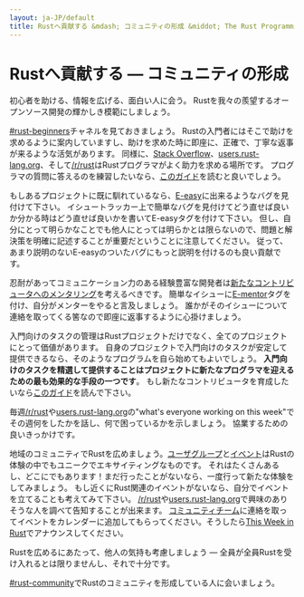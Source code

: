 ```yaml
---
layout: ja-JP/default
title: Rustへ貢献する &mdash; コミュニティの形成 &middot; The Rust Programming Language
---
```


# Rustへ貢献する &mdash; コミュニティの形成

初心者を助ける、情報を広げる、面白い人に会う。
Rustを我々の羨望するオープンソース開発の輝かしき模範にしましょう。

[#rust-beginners]チャネルを見ておきましょう。
Rustの入門者にはそこで助けを求めるように案内していますし、助けを求めた時に即座に、正確で、丁寧な返事が来るような活気があります。
同様に、[Stack Overflow]、[users.rust-lang.org]、そして[/r/rust]はRustプログラマがよく助力を求める場所です。
プログラマの質問に答えるのを練習したいなら、[このガイド][helpful]を読むと良いでしょう。

もしあるプロジェクトに既に馴れているなら、[E-easy]に出来るようなバグを見付けて下さい。
イシュートラッカー上で簡単なバグを見付けてどう直せば良いか分かる時はどう直せば良いかを書いてE-easyタグを付けて下さい。
但し、自分にとって明らかなことでも他人にとっては明らかとは限らないので、問題と解決策を明確に記述することが重要だということに注意してください。
従って、あまり説明のないE-easyのついたバグにもっと説明を付けるのも良い貢献です。

忍耐があってコミュニケーション力のある経験豊富な開発者は[新たなコントリビュータへのメンタリング][mentor]を考えるべきです。
簡単なイシューに[E-mentor]タグを付け、自分がメンターをやると言及しましょう。
誰かがそのイシューについて連絡を取ってくる筈なので即座に返事するように心掛けましょう。

入門向けのタスクの管理はRustプロジェクトだけでなく、全てのプロジェクトにとって価値があります。
自身のプロジェクトで入門向けのタスクが安定して提供できるなら、そのようなプログラムを自ら始めてもよいでしょう。
**入門向けのタスクを精選して提供することはプロジェクトに新たなプログラマを迎えるための最も効果的な手段の一つです**。
もし新たなコントリビュータを育成したいなら[このガイド][mentor-guide]を読んで下さい。

毎週[/r/rust]や[users.rust-lang.org]の"what's everyone working on this week"でその週何をしたかを話し、何で困っているかを示しましょう。
協業するための良いきっかけです。

地域のコミュニティでRustを広めましょう。[ユーザグループ][user groups]と[イベント][events]はRustの体験の中でもユニークでエキサイティングなものです。
それはたくさんあるし、どこにでもあります！まだ行ったことがないなら、一度行って新たな体験をしてみましょう。
もし近くにRust関連のイベントがないなら、自分でイベントを立てることも考えてみて下さい。
[/r/rust]や[users.rust-lang.org]で興味のありそうな人を調べて告知することが出来ます。
[コミュニティチーム][community team]に連絡を取ってイベントをカレンダーに追加してもらってください。そうしたら[This Week in Rust]でアナウンスしてください。

Rustを広めるにあたって、他人の気持も考慮しましょう &mdash; 全員が全員Rustを受け入れるとは限りませんし、それで十分です。

[#rust-community]でRustのコミュニティを形成している人に会いましょう。

<!--
Other ideas:
TWIR, podcasts.

experience reports
conf talks

Conduct training on Rust. (link to training material).
-->

[#rust-beginners]: https://client00.chat.mibbit.com/?server=irc.mozilla.org&channel=%23rust-beginners
[#rust-community]: https://client00.chat.mibbit.com/?server=irc.mozilla.org&channel=%23rust-community
[/r/rust]: https://reddit.com/r/rust
[E-easy]: https://github.com/rust-lang/rust/issues?q=is%3Aopen+is%3Aissue+label%3AE-easy
[E-mentor]: https://github.com/rust-lang/rust/issues?q=is%3Aopen+is%3Aissue+label%3AE-easy+label%3AE-mentor
[Stack Overflow]: https://stackoverflow.com/questions/tagged/rust
[This Week in Rust]: https://this-week-in-rust.org
[community team]: https://www.rust-lang.org/team.html#Community
[events]: https://www.google.com/calendar/embed?src=apd9vmbc22egenmtu5l6c5jbfc@group.calendar.google.com
[helpful]: https://codeblog.jonskeet.uk/2009/02/17/answering-technical-questions-helpfully/
[mentor]: https://users.rust-lang.org/t/mentoring-newcomers-to-the-rust-ecosystem/3088
[mentor-guide]: https://manishearth.github.io/blog/2016/01/03/making-your-open-source-project-newcomer-friendly/
[user groups]: user-groups.html
[users.rust-lang.org]: https://users.rust-lang.org
